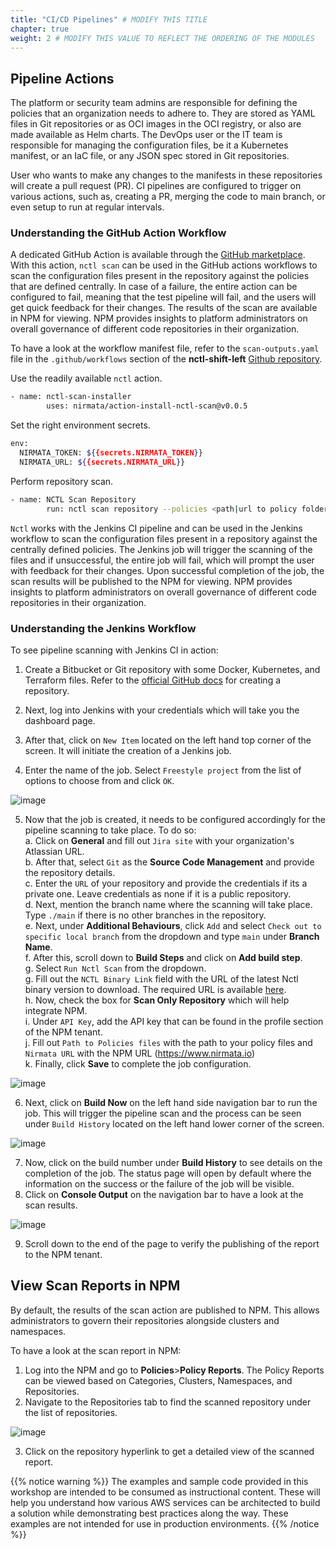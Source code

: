 ```yaml
---
title: "CI/CD Pipelines" # MODIFY THIS TITLE
chapter: true
weight: 2 # MODIFY THIS VALUE TO REFLECT THE ORDERING OF THE MODULES
---
```


## Pipeline Actions

The platform or security team admins are responsible for defining the policies that an organization needs to adhere to. They are stored as YAML files in Git repositories or as OCI images in the OCI registry, or also are made available as Helm charts. The DevOps user or the IT team is responsible for managing the configuration files, be it a Kubernetes manifest, or an IaC file, or any JSON spec stored in Git repositories.

User who wants to make any changes to the manifests in these repositories will create a pull request (PR). CI pipelines are configured to trigger on various actions, such as, creating a PR, merging the code to main branch, or even setup to run at regular intervals.

### Understanding the GitHub Action Workflow

A dedicated GitHub Action is available through the [GitHub marketplace](https://github.com/marketplace/actions/nctl-scan-installer). With this action, `nctl scan` can be used in the GitHub actions workflows to scan the configuration files present in the repository against the policies that are defined centrally. In case of a failure, the entire action can be configured to fail, meaning that the test pipeline will fail, and the users will get quick feedback for their changes. The results of the scan are available in NPM for viewing. NPM provides insights to platform administrators on overall governance of different code repositories in their organization.

To have a look at the workflow manifest file, refer to the `scan-outputs.yaml` file in the `.github/workflows` section of the **nctl-shift-left** [Github repository](https://github.com/nirmata/nctl-shift-left/).

Use the readily available `nctl` action.

````bash
- name: nctl-scan-installer
        uses: nirmata/action-install-nctl-scan@v0.0.5
````

Set the right environment secrets.
````bash
env:
  NIRMATA_TOKEN: ${{secrets.NIRMATA_TOKEN}}
  NIRMATA_URL: ${{secrets.NIRMATA_URL}}
````

Perform repository scan.
````bash
- name: NCTL Scan Repository
        run: nctl scan repository --policies <path|url to policy folder|repo>

````

`Nctl` works with the Jenkins CI pipeline and can be used in the Jenkins workflow to scan the configuration files present in a repository against the centrally defined policies. The Jenkins job will trigger the scanning of the files and if unsuccessful, the entire job will fail, which will prompt the user with feedback for their changes. Upon successful completion of the job, the scan results will be published to the NPM for viewing. NPM provides insights to platform administrators on overall governance of different code repositories in their organization.

### Understanding the Jenkins Workflow

To see pipeline scanning with Jenkins CI in action:

1. Create a Bitbucket or Git repository with some Docker, Kubernetes, and Terraform files. Refer to the [official GitHub docs](https://docs.github.com/en/repositories/creating-and-managing-repositories/quickstart-for-repositories) for creating a repository.
2. Next, log into Jenkins with your credentials which will take you the dashboard page.
3. After that, click on `New Item` located on the left hand top corner of the screen. It will initiate the creation of a Jenkins job.

4. Enter the name of the job. Select `Freestyle project` from the list of options to choose from and click `OK`.

![image](/images/jenkins-job-initiate.png)

5. Now that the job is created, it needs to be configured accordingly for the pipeline scanning to take place. To do so:<br>
    a. Click on **General** and fill out `Jira site` with your organization's Atlassian URL.<br>
    b. After that, select `Git` as the **Source Code Management** and provide the repository details.<br>
    c. Enter the `URL` of your repository and provide the credentials if its a private one. Leave credentials as none if it is a public repository.<br>
    d. Next, mention the branch name where the scanning will take place. Type `./main` if there is no other branches in the repository.<br>
    e. Next, under **Additional Behaviours**, click `Add` and select `Check out to specific local branch` from the dropdown and type `main` under **Branch Name**.<br>
    f. After this, scroll down to **Build Steps** and click on **Add build step**.<br>
    g. Select `Run Nctl Scan` from the dropdown.<br>
    g. Fill out the `NCTL Binary Link` field with the URL of the latest Nctl binary version to download. The required URL is available [here](https://downloads.nirmata.io/nctl/allreleases/).<br>
    h. Now, check the box for **Scan Only Repository** which will help integrate NPM.<br>
    i. Under `API Key`, add the API key that can be found in the profile section of the NPM tenant.<br>
    j. Fill out `Path to Policies files` with the path to your policy files and `Nirmata URL` with the NPM URL (https://www.nirmata.io)<br>
    k. Finally, click **Save** to complete the job configuration.

![image](/images/job-configure.png)

6. Next, click on **Build Now** on the left hand side navigation bar to run the job. This will trigger the pipeline scan and the process can be seen under `Build History` located on the left hand lower corner of the screen.

![image](/images/job-build.png)

7. Now, click on the build number under **Build History** to see details on the completion of the job. The status page will open by default where the information on the success or the failure of the job will be visible.
8. Click on **Console Output** on the navigation bar to have a look at the scan results.

![image](/images/job-output.png)

9. Scroll down to the end of the page to verify the publishing of the report to the NPM tenant.

## View Scan Reports in NPM

By default, the results of the scan action are published to NPM. This allows administrators to govern their repositories alongside clusters and namespaces.

To have a look at the scan report in NPM:

1. Log into the NPM and go to **Policies**>**Policy Reports**. The Policy Reports can be viewed based on Categories, Clusters, Namespaces, and Repositories.
2. Navigate to the Repositories tab to find the scanned repository under the list of repositories.

![image](/images/npm-repositories.png)

3. Click on the repository hyperlink to get a detailed view of the scanned report.

{{% notice warning %}}
The examples and sample code provided in this workshop are intended to be consumed as instructional content. These will help you understand how various AWS services can be architected to build a solution while demonstrating best practices along the way. These examples are not intended for use in production environments.
{{% /notice %}}
